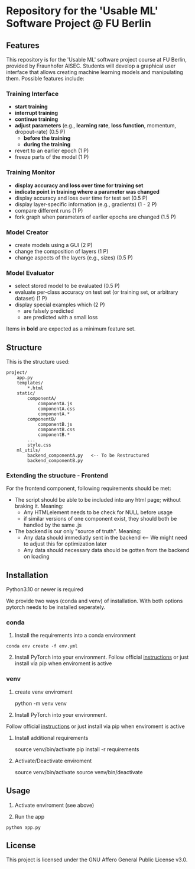# Repository for the 'Usable ML' Software Project @ FU Berlin

## Features

This repository is for the 'Usable ML' software project course at FU Berlin, provided by Fraunhofer AISEC.
Students will develop a graphical user interface that allows creating machine learning models and manipulating them. Possible features include:

### **Training Interface**
  
- **start training**
- **interrupt training**
- **continue training**
- **adjust parameters** (e.g., **learning rate**, **loss function**, momentum, dropout-rate) (0.5 P)
  - **before the training**
  - **during the training**
- revert to an earlier epoch (1 P)
- freeze parts of the model (1 P)
  
### **Training Monitor**

- **display accuracy and loss over time for training set**
- **indicate point in training where a parameter was changed**
- display accuracy and loss over time for test set (0.5 P)
- display layer-specific information (e.g., gradients) (1 - 2 P)
- compare different runs (1 P)
- fork graph when parameters of earlier epochs are changed (1.5 P)

### Model Creator

- create models using a GUI (2 P)
- change the composition of layers (1 P)
- change aspects of the layers (e.g., sizes) (0.5 P)

### Model Evaluator

- select stored model to be evaluated (0.5 P)
- evaluate per-class accuracy on test set (or training set, or arbitrary dataset) (1 P)
- display special examples which (2 P)
  - are falsely predicted
  - are predicted with a small loss

Items in **bold** are expected as a minimum feature set.

## Structure

This is the structure used:

```
project/
    app.py
    templates/
        *.html
    static/
        componentA/
            componentA.js
            componentA.css
            componentA.*
        componentB/
            componentB.js
            componentB.css
            componentB.*
        ...
        style.css
    ml_utils/
        backend_componentA.py   <-- To be Restructured
        backend_componentB.py

```

### Extending the structure - Frontend

For the frontend component, following requirements should be met:

- The script should be able to be included into any html page; without braking it. Meaning:
  - Any HTMLelement needs to be check for NULL before usage
  - if similar versions of one component exist, they should both be handled by the same .js
- The backend is our only "source of truth". Meaning:
  - Any data should immediatly sent in the backend <-- We might need to adjust this for optimization later
  - Any data should necessary data should be gotten from the backend on loading

## Installation

Python3.10 or newer is required

We provide two ways (conda and venv) of installation. With both options pytorch needs to be installed seperately.

### conda

1. Install the requirements into a conda environment
  ``` {bash}
  conda env create -f env.yml
  ```
2. Install PyTorch into your environment.
Follow official [instructions](https://pytorch.org/get-started/locally/) or just install via pip when enviroment is active

### venv

1. create venv enviroment

      python -m venv venv

1. Install PyTorch into your environment.
  
Follow official [instructions](https://pytorch.org/get-started/locally/) or just install via pip when enviroment is active

1. Install additional requirements

      source venv/bin/activate
      pip install -r requirements

1. Activate/Deactivate enviroment

      source venv/bin/activate
      source venv/bin/deactivate

## Usage
  
1. Activate enviroment (see above)

1. Run the app

``` {python}
python app.py
```

## License

This project is licensed under the GNU Affero General Public License v3.0. 
